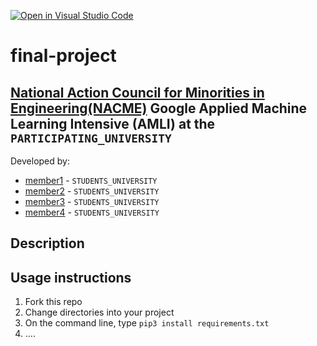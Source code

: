 [![Open in Visual Studio Code](https://classroom.github.com/assets/open-in-vscode-c66648af7eb3fe8bc4f294546bfd86ef473780cde1dea487d3c4ff354943c9ae.svg)](https://classroom.github.com/online_ide?assignment_repo_id=8127851&assignment_repo_type=AssignmentRepo)
<!--
Name of your teams' final project
-->
# final-project
## [National Action Council for Minorities in Engineering(NACME)](https://www.nacme.org) Google Applied Machine Learning Intensive (AMLI) at the `PARTICIPATING_UNIVERSITY`

<!--
List all of the members who developed the project and
link to each members respective GitHub profile
-->
Developed by: 
- [member1](https://github.com/cbaker6) - `STUDENTS_UNIVERSITY`
- [member2](https://github.com/cbaker6) - `STUDENTS_UNIVERSITY` 
- [member3](https://github.com/cbaker6) - `STUDENTS_UNIVERSITY` 
- [member4](https://github.com/cbaker6) - `STUDENTS_UNIVERSITY`

## Description
<!--
Give a short description on what your project accomplishes and what tools is uses. In addition, you can drop screenshots directly into your README file to add them to your README. Take these from your presentations.
-->

## Usage instructions
<!--
Give details on how to install fork and install your project. You can get all of the python dependencies for your project by typing `pip3 freeze requirements.txt` on the system that runs your project. Add the generated `requirements.txt` to this repo.
-->
1. Fork this repo
2. Change directories into your project
3. On the command line, type `pip3 install requirements.txt`
4. ....
